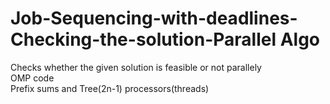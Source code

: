 # Job-Sequencing-with-deadlines-Checking-the-solution-Parallel Algo
Checks whether the given solution is feasible or not parallely  
OMP code   
Prefix sums and Tree(2n-1) processors(threads)   



